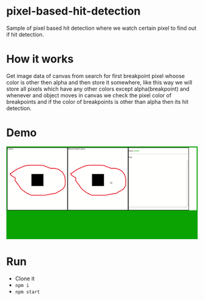 # pixel-based-hit-detection

Sample of pixel based hit detection where we watch certain pixel to find out if hit detection.

# How it works

Get image data of canvas from search for first breakpoint pixel whoose color is other then alpha and then store it somewhere, like this way we will store all pixels which have any other colors except alpha(breakpoint) and whenever and object moves
in canvas we check the pixel color of breakpoints and if the color of breakpoints is other than alpha then its hit detection.

# Demo

![Demo](demo.gif)

# Run

- Clone it
- `npm i`
- `npm start`
